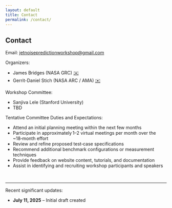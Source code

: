 ```yaml
---
layout: default
title: Contact
permalink: /contact/
---
```


## **Contact**

Email: [jetnoisepredictionworkshop@gmail.com](mailto:jetnoisepredictionworkshop@gmail.com)

Organizers:
- James Bridges (NASA GRC)  [✉️ ](mailto:james.e.bridges@nasa.gov)
- Gerrit-Daniel Stich (NASA ARC / AMA) [✉️ ](mailto:gerrit‑daniel.stich@nasa.gov)

Workshop Committee:
- Sanjiva Lele (Stanford University)
- TBD

Tentative Committee Duties and Expectations:
- Attend an initial planning meeting within the next few months
- Participate in approximately 1–2 virtual meetings per month over the ~18‑month effort
- Review and refine proposed test‑case specifications
- Recommend additional benchmark configurations or measurement techniques
- Provide feedback on website content, tutorials, and documentation
- Assist in identifying and recruiting workshop participants and speakers

<br>

---
Recent significant updates:

- **July 11, 2025** – Initial draft created

